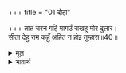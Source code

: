 +++
title = "01 दोहा"

+++
तात चरन गहि मागउँ राखहु मोर दुलार।  
सीता देहु राम कहुँ अहित न होइ तुम्हारा॥40॥  

<details><summary>मूल</summary>

तात चरन गहि मागउँ राखहु मोर दुलार।  
सीता देहु राम कहुँ अहित न होइ तुम्हारा॥40॥  
</details>

<details><summary>भावार्थ</summary>

हे तात! मैं चरण पकडकर आपसे भीख माँगता हूँ (विनती करता हूँ)। कि आप मेरा दुलार रखिए (मुझ बालक के आग्रह को स्नेहपूर्वक स्वीकार कीजिए) श्री रामजी को सीताजी दे दीजिए, जिसमें आपका अहित न हो॥40॥  
</details>



